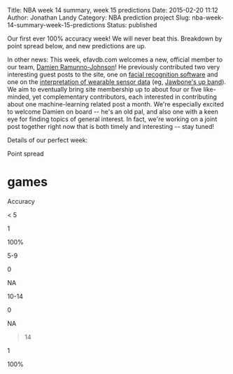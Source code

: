 Title: NBA week 14 summary, week 15 predictions
Date: 2015-02-20 11:12
Author: Jonathan Landy
Category: NBA prediction project
Slug: nba-week-14-summary-week-15-predictions
Status: published

Our first ever 100% accuracy week! We will never beat this. Breakdown by point spread below, and new predictions are up.

In other news: This week, efavdb.com welcomes a new, official member to our team, [Damien Ramunno-Johnson](http://efavdb.com/about/)! He previously contributed two very interesting guest posts to the site, one on [facial recognition software](http://efavdb.com/machine-learning-for-facial-recognition-3/) and one on the [interpretation of wearable sensor data](http://efavdb.com/machine-learning-with-wearable-sensors/) (eg, [Jawbone's up band](https://jawbone.com/)). We aim to eventually bring site membership up to about four or five like-minded, yet complementary contributors, each interested in contributing about one machine-learning related post a month. We're especially excited to welcome Damien on board -- he's an old pal, and also one with a keen eye for finding topics of general interest. In fact, we're working on a joint post together right now that is both timely and interesting -- stay tuned!

Details of our perfect week:

Point spread

# games

Accuracy

< 5

1

100%

5-9

0

NA

10-14

0

NA

>14

1

100%

  

